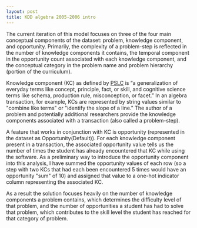 ```yaml
---
layout: post
title: KDD algebra 2005-2006 intro
---
```


The current iteration of this model focuses on three of the four main conceptual components of the dataset: problem, knowledge component, and opportunity. Primarily, the complexity of a problem-step is reflected in the number of knowledge components it contains, the temporal component in the opportunity count associated with each knowledge component, and the conceptual category in the problem name and problem hierarchy (portion of the curriculum).

Knowledge component (KC) as defined by [PSLC](https://pslcdatashop.web.cmu.edu/KDDCup/rules_data_format.jsp) is “a generalization of everyday terms like concept, principle, fact, or skill, and cognitive science terms like schema, production rule, misconception, or facet.” In an algebra transaction, for example, KCs are represented by string values similar to "combine like terms" or "identify the slope of a line." The author of a problem and potentially additional researchers provide the knowledge components associated with a transaction (also called a problem-step).

A feature that works in conjunction with KC is opportunity (represented in the dataset as Opportunity(Default)). For each knowledge component present in a transaction, the associated opportunity value tells us the number of times the student has already encountered that KC while using the software. As a preliminary way to introduce the opportunity component into this analysis, I have summed the opportunity values of each row (so a step with two KCs that had each been encountered 5 times would have an opportunity "sum" of 10) and assigned that value to a one-hot indicator column representing the associated KC.

As a result the solution focuses heavily on the number of knowledge components a problem contains, which determines the difficulty level of that problem, and the number of opportunities a student has had to solve that problem, which contributes to the skill level the student has reached for that category of problem. 
